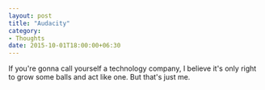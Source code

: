 ```yaml
---
layout: post
title: "Audacity"
category:
- Thoughts
date: 2015-10-01T18:00:00+06:30
---
```


If you're gonna call yourself a technology company, I believe it's only right to grow some balls and act like one. But that's just me.